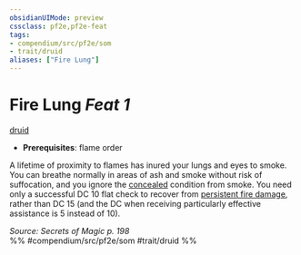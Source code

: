 ```yaml
---
obsidianUIMode: preview
cssclass: pf2e,pf2e-feat
tags:
- compendium/src/pf2e/som
- trait/druid
aliases: ["Fire Lung"]
---
```

# Fire Lung  *Feat 1*  
[druid](rules/traits/druid.md)  

- **Prerequisites**: flame order

A lifetime of proximity to flames has inured your lungs and eyes to smoke. You can breathe normally in areas of ash and smoke without risk of suffocation, and you ignore the [concealed](rules/conditions.md#Concealed) condition from smoke. You need only a successful DC 10 flat check to recover from [persistent fire damage](rules/conditions.md#Persistent%20Damage), rather than DC 15 (and the DC when receiving particularly effective assistance is 5 instead of 10).

*Source: Secrets of Magic p. 198*  
%% #compendium/src/pf2e/som #trait/druid %%